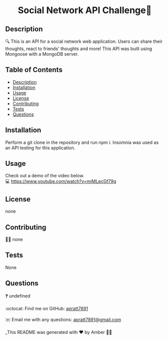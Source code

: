 <h1 align="center">Social Network API Challenge📕</h1>
  

## Description
🔍 This is an API for a social network web application. Users can share their thoughts, react to friends' thoughts and more! This API was built using Mongoose with a MongoDB server.
## Table of Contents
- [Description](#description)
- [Installation](#install)
- [Usage](#usage)
- [License](#license)
- [Contributing](#contribution)
- [Tests](#test)
- [Questions](#questions)
## Installation
 Perform a git clone in the repository and run npm i.
 Insomnia was used as an API testing for this application.
## Usage
Check out a demo of the video below.
<br>
💻 <a href="https://www.youtube.com/watch?v=miMLecGf79g" alt="youtube video"></a>
https://www.youtube.com/watch?v=miMLecGf79g
## License
none
<br />

## Contributing
👩‍💻  none 
## Tests
None
## Questions
❓ undefined<br />
<br />
:octocat: Find me on GitHub: [apratt7891](https://github.com/apratt7891)<br />
<br />
✉️ Email me with any questions: apratt7891@gmail.com<br /><br />
_This README was generated with ❤️ by Amber 👩‍💻